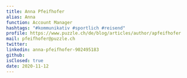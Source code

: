```yaml
---
title: Anna Pfeifhofer
alias: Anna
function: Account Manager
hashtags: "#kommunikativ #sportlich #reisend"
profile: https://www.puzzle.ch/de/blog/articles/author/apfeifhofer
mail: pfeifhofer@puzzle.ch
twitter:
linkedin: anna-pfeifhofer-902495183
github:
isClosed: true
date: 2020-11-12
---
```

